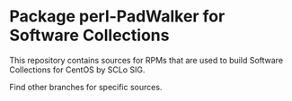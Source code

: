 # Package perl-PadWalker for Software Collections

This repository contains sources for RPMs that are used
to build Software Collections for CentOS by SCLo SIG.

Find other branches for specific sources.
